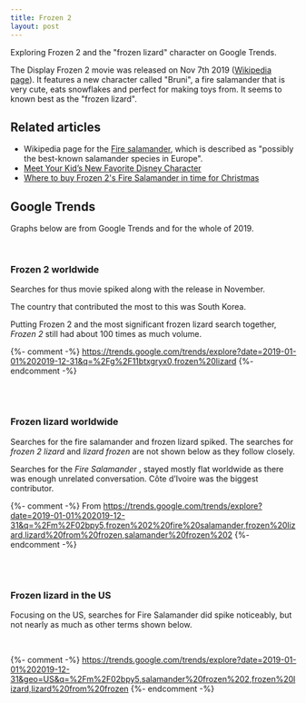```yaml
---
title: Frozen 2
layout: post
---
```


Exploring Frozen 2 and the "frozen lizard" character on Google Trends.

The Display Frozen 2 movie was released on Nov 7th 2019 ([Wikipedia page](https://en.wikipedia.org/wiki/Frozen_II)). It features a new character called "Bruni", a fire salamander that is very cute, eats snowflakes and perfect for making toys from. It seems to known best as the "frozen lizard".

## Related articles

- Wikipedia page for the [Fire salamander](https://en.wikipedia.org/wiki/Fire_salamander), which is described as "possibly the best-known salamander species in Europe".
- [Meet Your Kid’s New Favorite Disney Character](https://www.fatherly.com/news/frozen-2-salamander-lizard-bruni-cute/)
- [Where to buy Frozen 2's Fire Salamander in time for Christmas](https://www.hitc.com/en-gb/2019/11/25/frozen-2-fire-salamander-where-to-buy-bruni-lizard-disney-store/)

## Google Trends

Graphs below are from Google Trends and for the whole of 2019.

<script type="text/javascript" src="https://ssl.gstatic.com/trends_nrtr/2051_RC11/embed_loader.js"></script>

<br>

### Frozen 2 worldwide

Searches for thus movie spiked along with the release in November.

The country that contributed the most to this was South Korea.

Putting Frozen 2 and the most significant frozen lizard search together, _Frozen 2_ still had about 100 times as much volume.

{%- comment -%} https://trends.google.com/trends/explore?date=2019-01-01%202019-12-31&q=%2Fg%2F11btxgryx0,frozen%20lizard {%- endcomment -%}

<br>

<script type="text/javascript">
trends.embed.renderExploreWidget("TIMESERIES", {"comparisonItem":[{"keyword":"/g/11btxgryx0","geo":"","time":"2019-01-01 2019-12-31"},{"keyword":"frozen lizard","geo":"","time":"2019-01-01 2019-12-31"}],"category":0,"property":""}, {"exploreQuery":"date=2019-01-01%202019-12-31&q=%2Fg%2F11btxgryx0,frozen%20lizard","guestPath":"https://trends.google.com:443/trends/embed/"});
</script>

<br>

### Frozen lizard worldwide

Searches for the fire salamander and frozen lizard spiked. The searches for _frozen 2 lizard_ and _lizard frozen_ are not shown below as they follow closely.

Searches for the _Fire Salamander_ , stayed mostly flat worldwide as there was enough unrelated conversation. Côte d’Ivoire was the biggest contributor.

{%- comment -%} From https://trends.google.com/trends/explore?date=2019-01-01%202019-12-31&q=%2Fm%2F02bpy5,frozen%202%20fire%20salamander,frozen%20lizard,lizard%20from%20frozen,salamander%20frozen%202 {%- endcomment -%}

<br>

<script type="text/javascript">
trends.embed.renderExploreWidget("TIMESERIES", {"comparisonItem":[{"keyword":"/m/02bpy5","geo":"","time":"2019-01-01 2019-12-31"},{"keyword":"frozen 2 fire salamander","geo":"","time":"2019-01-01 2019-12-31"},{"keyword":"frozen lizard","geo":"","time":"2019-01-01 2019-12-31"},{"keyword":"lizard from frozen","geo":"","time":"2019-01-01 2019-12-31"},{"keyword":"salamander frozen 2","geo":"","time":"2019-01-01 2019-12-31"}],"category":0,"property":""}, {"exploreQuery":"date=2019-01-01%202019-12-31&q=%2Fm%2F02bpy5,frozen%202%20fire%20salamander,frozen%20lizard,lizard%20from%20frozen,salamander%20frozen%202","guestPath":"https://trends.google.com:443/trends/embed/"});
</script>

<br>

### Frozen lizard in the US

Focusing on the US, searches for Fire Salamander did spike noticeably, but not nearly as much as other terms shown below.

<br>

{%- comment -%} https://trends.google.com/trends/explore?date=2019-01-01%202019-12-31&geo=US&q=%2Fm%2F02bpy5,salamander%20frozen%202,frozen%20lizard,lizard%20from%20frozen {%- endcomment -%}

<script type="text/javascript">
trends.embed.renderExploreWidget("TIMESERIES", {"comparisonItem":[{"keyword":"/m/02bpy5","geo":"US","time":"2019-01-01 2019-12-31"},{"keyword":"salamander frozen 2","geo":"US","time":"2019-01-01 2019-12-31"},{"keyword":"frozen lizard","geo":"US","time":"2019-01-01 2019-12-31"},{"keyword":"lizard from frozen","geo":"US","time":"2019-01-01 2019-12-31"}],"category":0,"property":""}, {"exploreQuery":"date=2019-01-01%202019-12-31&geo=US&q=%2Fm%2F02bpy5,salamander%20frozen%202,frozen%20lizard,lizard%20from%20frozen","guestPath":"https://trends.google.com:443/trends/embed/"});
</script>

<br>
